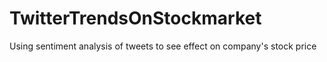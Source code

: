 # TwitterTrendsOnStockmarket
Using sentiment analysis of tweets to see effect on company's stock price
